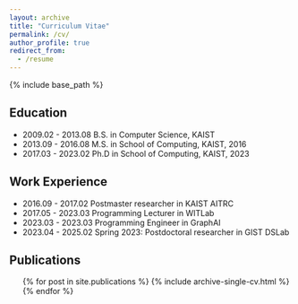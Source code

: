 ```yaml
---
layout: archive
title: "Curriculum Vitae"
permalink: /cv/
author_profile: true
redirect_from:
  - /resume
---
```


{% include base_path %}


Education
------
* 2009.02 - 2013.08   B.S. in Computer Science, KAIST
* 2013.09 - 2016.08   M.S. in School of Computing, KAIST, 2016
* 2017.03 - 2023.02   Ph.D in School of Computing, KAIST, 2023


Work Experience
------
* 2016.09 - 2017.02   Postmaster researcher in KAIST AITRC
* 2017.05 - 2023.03   Programming Lecturer in WITLab
* 2023.03 - 2023.03   Programming Engineer in GraphAI 
* 2023.04 - 2025.02   Spring 2023: Postdoctoral researcher in GIST DSLab


Publications
------
  <ul>{% for post in site.publications %}
    {% include archive-single-cv.html %}
  {% endfor %}</ul>
